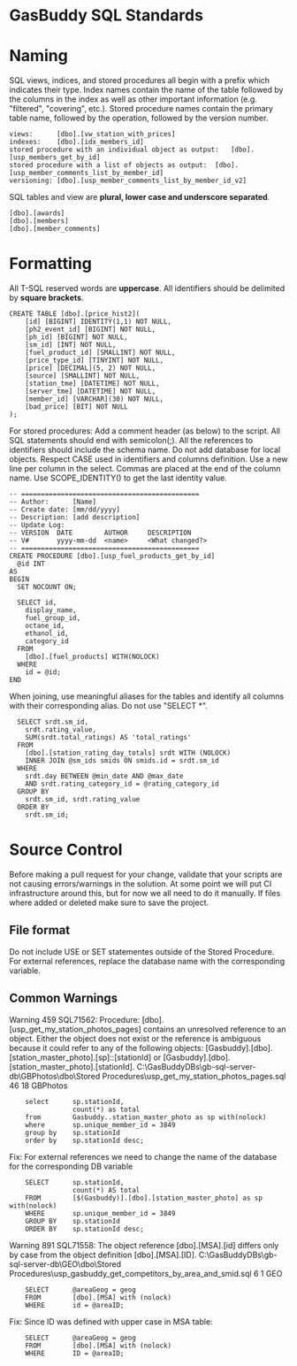 GasBuddy SQL Standards
======================

Naming
======
SQL views, indices, and stored procedures all begin with a prefix which indicates their type.
Index names contain the name of the table followed by the columns in the index as well as other important information (e.g. "filtered", "covering", etc.). 
Stored procedure names contain the primary table name, followed by the operation, followed by the version number.

```
views: 		[dbo].[vw_station_with_prices]
indexes: 	[dbo].[idx_members_id]
stored procedure with an individual object as output: 	[dbo].[usp_members_get_by_id]
stored procedure with a list of objects as output: 	[dbo].[usp_member_comments_list_by_member_id]
versioning:	[dbo].[usp_member_comments_list_by_member_id_v2]
```

SQL tables and view are **plural, lower case and underscore separated**. 

```
[dbo].[awards]
[dbo].[members]
[dbo].[member_comments]
```

Formatting
==========
All T-SQL reserved words are **uppercase**. All identifiers should be delimited by **square brackets**.

```
CREATE TABLE [dbo].[price_hist2](
	[id] [BIGINT] IDENTITY(1,1) NOT NULL,
	[ph2_event_id] [BIGINT] NOT NULL,
	[ph_id] [BIGINT] NOT NULL,
	[sm_id] [INT] NOT NULL,
	[fuel_product_id] [SMALLINT] NOT NULL,
	[price_type_id] [TINYINT] NOT NULL,
	[price] [DECIMAL](5, 2) NOT NULL,
	[source] [SMALLINT] NOT NULL,
	[station_tme] [DATETIME] NOT NULL,
	[server_tme] [DATETIME] NOT NULL,
	[member_id] [VARCHAR](30) NOT NULL,
	[bad_price] [BIT] NOT NULL
);
```

For stored procedures: Add a comment header (as below) to the script.
All SQL statements should end with semicolon(;).
All the references to identifiers should include the schema name.
Do not add database for local objects.
Respect CASE used in identifiers and columns definition.
Use a new line per column in the select.
Commas are placed at the end of the column name.
Use SCOPE_IDENTITY() to get the last identity value.


```
-- =============================================
-- Author:      [Name]
-- Create date: [mm/dd/yyyy]
-- Description:	[add description]
-- Update Log:
-- VERSION  DATE        AUTHOR     DESCRIPTION
-- V#       yyyy-mm-dd	<name>     <What changed?>
-- =============================================
CREATE PROCEDURE [dbo].[usp_fuel_products_get_by_id] 
  @id INT
AS
BEGIN
  SET NOCOUNT ON;

  SELECT id,
    display_name,
    fuel_group_id,
    octane_id,
    ethanol_id,
    category_id
  FROM
    [dbo].[fuel_products] WITH(NOLOCK)
  WHERE
    id = @id;
END
```

When joining, use meaningful aliases for the tables and identify all columns with their corresponding alias.
Do not use "SELECT *".

```
  SELECT srdt.sm_id, 
    srdt.rating_value,
    SUM(srdt.total_ratings) AS 'total_ratings'
  FROM
    [dbo].[station_rating_day_totals] srdt WITH (NOLOCK)
    INNER JOIN @sm_ids smids ON smids.id = srdt.sm_id
  WHERE
    srdt.day BETWEEN @min_date AND @max_date
    AND srdt.rating_category_id = @rating_category_id
  GROUP BY
    srdt.sm_id, srdt.rating_value
  ORDER BY
    srdt.sm_id;
```

Source Control
==============
Before making a pull request for your change, validate that your scripts are not causing errors/warnings in the solution.
At some point we will put CI infrastructure around this, but for now we all need to do it manually.
If files where added or deleted make sure to save the project.

File format
---------------
Do not include USE or SET statementes outside of the Stored Procedure.
For external references, replace the database name with the corresponding variable.

Common Warnings
---------------
Warning	459		SQL71562: Procedure: [dbo].[usp_get_my_station_photos_pages] contains an unresolved reference to an object. Either the object does not exist or the reference is ambiguous because it could refer to any of the following objects: [Gasbuddy].[dbo].[station_master_photo].[sp]::[stationId] or [Gasbuddy].[dbo].[station_master_photo].[stationId].	C:\GasBuddyDBs\gb-sql-server-db\GBPhotos\dbo\Stored Procedures\usp_get_my_station_photos_pages.sql	46	18	GBPhotos

```
	select      sp.stationId, 
				count(*) as total
	from		Gasbuddy..station_master_photo as sp with(nolock)
	where		sp.unique_member_id = 3849
	group by	sp.stationId
	order by	sp.stationId desc;
```

Fix: For external references we need to change the name of the database for the corresponding DB variable
			
```
	SELECT      sp.stationId, 
				count(*) AS total
	FROM		[$(Gasbuddy)].[dbo].[station_master_photo] as sp with(nolock)
	WHERE		sp.unique_member_id = 3849
	GROUP BY	sp.stationId
	ORDER BY	sp.stationId desc;
```		

Warning	891		SQL71558: The object reference [dbo].[MSA].[id] differs only by case from the object definition [dbo].[MSA].[ID].	C:\GasBuddyDBs\gb-sql-server-db\GEO\dbo\Stored Procedures\usp_gasbuddy_get_competitors_by_area_and_smid.sql	6	1	GEO

```
	SELECT		@areaGeog = geog
	FROM		[dbo].[MSA] with (nolock)
	WHERE		id = @areaID;
```

Fix: Since ID was defined with upper case in MSA table:
			

```
	SELECT		@areaGeog = geog
	FROM		[dbo].[MSA] with (nolock)
	WHERE		ID = @areaID;
```		
